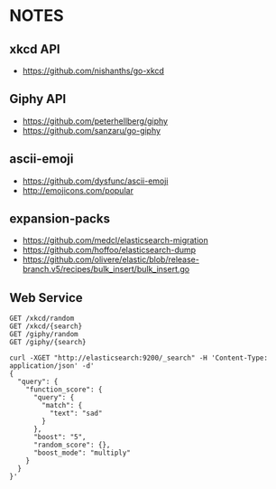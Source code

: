 NOTES
=====

xkcd API
--------

-	https://github.com/nishanths/go-xkcd

Giphy API
---------

-	https://github.com/peterhellberg/giphy
-	https://github.com/sanzaru/go-giphy

ascii-emoji
-----------

-	https://github.com/dysfunc/ascii-emoji
-	http://emojicons.com/popular

expansion-packs
---------------

- https://github.com/medcl/elasticsearch-migration
- https://github.com/hoffoo/elasticsearch-dump
- https://github.com/olivere/elastic/blob/release-branch.v5/recipes/bulk_insert/bulk_insert.go

Web Service
-----------

```
GET /xkcd/random
GET /xkcd/{search}
GET /giphy/random
GET /giphy/{search}
```

```
curl -XGET "http://elasticsearch:9200/_search" -H 'Content-Type: application/json' -d'
{
  "query": {
    "function_score": {
      "query": {
        "match": {
          "text": "sad"
        }
      },
      "boost": "5",
      "random_score": {},
      "boost_mode": "multiply"
    }
  }
}'
```
